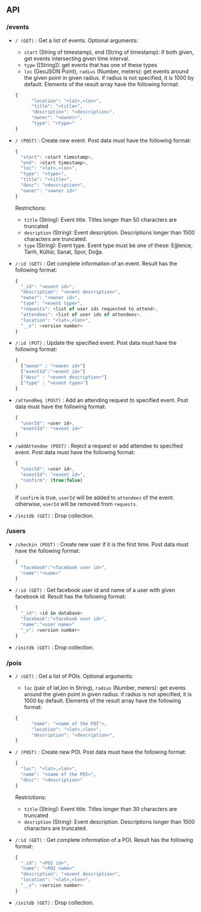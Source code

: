 ## API
### /events
* `/ (GET)` :
  Get a list of events.
  Optional arguments:
  * `start` (String of timestamp), end (String of timestamp): if both given, get events intersecting given time interval.
  * `type` ([String]): get events that has one of these types
  * `loc` (GeoJSON Point), `radius` (Number, meters): get events around the given point in given radius. if radius is not specified, it is 1000 by default.
  Elements of the result array have the following format:
  ```javascript
  {
        "location": "<lat>,<lon>",
        "title": "<title>",
        "description": "<description>",
        "owner": "<owner>",
        "type": "<type>"
  }
  ```
* `/ (POST)` :
  Create new event. 
  Post data must have the following format:
  ```javascript
  {
    "start": <start timestamp>,
    "end": <start timestamp>,
    "loc": "<lat>,<lon>",
    "type": "<type>",
    "title": "<title>",
    "desc": "<description>",
    "owner": "<owner id>"
  }
  ```
  Restrictions:
  * `title` (String): Event title. Titles longer than 50 characters are truncated
  * `desription` (String): Event description. Descriptions longer than 1500 characters are truncated.
  * `type` (String): Event type. Event type must be one of these: Eğlence, Tarih, Kültür, Sanat, Spor, Doğa.

* `/:id (GET)` :
  Get complete information of an event. Result has the following format:
  ```javascript
  {
    "_id": "<event id>",
    "description": "<event description>",
    "owner": "<owner id>",
    "type": "<event type>",
    "requests": <list of user ids requested to attend>,
    "attendees": <list of user ids of attendees>,
    "location": "<lat>,<lon>",
    "__v": <version number>
  }
  ```

* `/:id (PUT)` :
  Update the specified event. Post data must have the following format:
  ```javascript
  {
    ["owner" : "<owner id>"]
    ["eventId":"<event id>"]
    ["desc" : "<event description>"]
    ["type" : "<event type>"]
  }
  ```
* `/attendReq (POST)` :
  Add an attending request to specified event. Post data must have the following format:
  ```javascript
  {
    "userId": <user id>,
    "eventId": "<event id>"
  }
  ```
* `/addAttendee (POST)` :
  Reject a request or add attendee to specified event. Post data must have the following format:
  ```javascript
  {
    "userId": <user id>,
    "eventId": "<event id>",
    "confirm": (true|false)
  }
  ```
  if `confirm` is true, `userId` will be added to `attendees` of the event.
  otherwise, `userId` will be removed from `requests`.
  
* `/initdb (GET)` :
  Drop collection.

### /users
* `/checkin (POST)` :
  Create new user if it is the first time. 
  Post data must have the following format:
  ```javascript
  {
    "facebook":"<facebook user id>",
    "name":"<name>"
  }
  ```
  
* `/:id (GET)` :
  Get facebook user id and name of a user with given facebook id. Result has the following format:
  ```javascript
  {
    "_id": <id in database>
    "facebook":"<facebook user id>",
    "name":"<user name>"
    "_v": <version number>
  }
  ```
  
* `/initdb (GET)` :
  Drop collection.

### /pois
* `/ (GET)` :
  Get a list of POIs.
  Optional arguments:
  * `loc` (pair of lat,lon in String), `radius` (Number, meters): get events around the given point in given radius. if radius is not specified, it is 1000 by default.
  Elements of the result array have the following format:
  ```javascript
  {
        "name": "<name of the POI">,
        "location": "<lat>,<lon>",
        "description": "<description>",
  }
  ```
* `/ (POST)` :
  Create new POI. 
  Post data must have the following format:
  ```javascript
  {
    "loc": "<lat>,<lon>",
    "name": "<name of the POI>",
    "desc": "<description>"
  }
  ```
  Restrictions:
  * `title` (String): Event title. Titles longer than 30 characters are truncated
  * `desription` (String): Event description. Descriptions longer than 1500 characters are truncated.

* `/:id (GET)` :
  Get complete information of a POI. Result has the following format:
  ```javascript
  {
    "_id": "<POI id>",
    "name": "<POI name>"
    "description": "<event description>",
    "location": "<lat>,<lon>",
    "__v": <version number>
  }
  ```
  
* `/initdb (GET)` :
  Drop collection.
